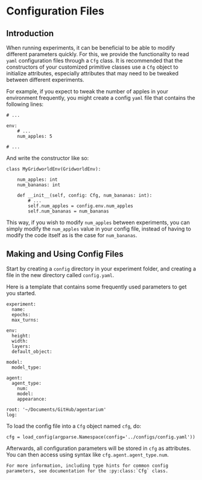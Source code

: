 # Configuration Files

## Introduction
When running experiments, it can be beneficial to be able to modify different parameters quickly. 
For this, we provide the functionality to read ``yaml`` configuration files through a `Cfg` class.
It is recommended that the constructors of your customized primitive classes use a `Cfg` object to initialize attributes, 
especially attributes that may need to be tweaked between different experiments.

For example, if you expect to tweak the number of apples in your environment frequently, 
you might create a config ``yaml`` file that contains the following lines:
```
# ...

env:
    # ...
    num_apples: 5

# ...
```
And write the constructor like so:
```
class MyGridworldEnv(GridworldEnv):

    num_apples: int
    num_bananas: int
    
    def __init__(self, config: Cfg, num_bananas: int):
        # ...
        self.num_apples = config.env.num_apples
        self.num_bananas = num_bananas
```
This way, if you wish to modify `num_apples` between experiments, you can simply modify the `num_apples` value in your config file, 
instead of having to modify the code itself as is the case for `num_bananas`.

## Making and Using Config Files
Start by creating a ``config`` directory in your experiment folder, and creating a file in the new directory called ``config.yaml``.

Here is a template that contains some frequently used parameters to get you started.
```
experiment:
  name:
  epochs:
  max_turns:

env:
  height:
  width:
  layers:
  default_object:

model:
  model_type:

agent:
  agent_type:
    num:
    model:
    appearance:

root: '~/Documents/GitHub/agentarium'
log:
```

To load the config file into a `Cfg` object named `cfg`, do:

```
cfg = load_config(argparse.Namespace(config='../configs/config.yaml'))
```

Afterwards, all configuration parameters will be stored in `cfg` as attributes.
You can then access using syntax like `cfg.agent.agent_type.num`.

```{eval-rst}
For more information, including type hints for common config parameters, see documentation for the :py:class:`Cfg` class.
```
